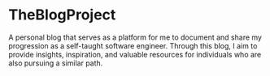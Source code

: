 # TheBlogProject
A personal blog that serves as a platform for me to document and share my progression as a self-taught software engineer. Through this blog, I aim to provide insights, inspiration, and valuable resources for individuals who are also pursuing a similar path.
